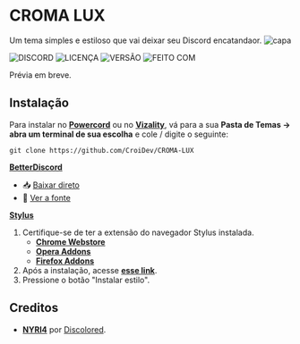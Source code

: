 # CROMA LUX

Um tema simples e estiloso que vai deixar seu Discord encatandaor.
![capa](https://github.com/CroiDev/CROMA/blob/main/ativos/CROMA.gif) 

![DISCORD](https://img.shields.io/discord/578964738617376769.svg?color=5865F2&label=DISCORD&labelColor=101010&logo=discord&logoColor=5865F2&style=flat-square)
![LICENÇA](https://img.shields.io/github/license/CroiDev/CROMA?color=C2C2C2&label=LICENÇA&labelColor=101010&style=flat-square)
![VERSÃO](https://img.shields.io/github/v/release/CroiDev/TEMACRO?color=57F287&labelColor=101010&label=VERS%C3%83O&logo=css3&logoColor=57F287&style=flat-square)
![FEITO COM](https://img.shields.io/badge/FEITO%20COM-MAGICA%20✨-orange?labelColor=101010&style=flat-square)

Prévia em breve.

<!--![previa](link da previa)-->

## Instalação

Para instalar no **[Powercord](http://powercord.dev/)** ou no **[Vizality](https://vizality.com/)**, vá para a sua **Pasta de Temas -> abra um terminal de sua escolha** e cole / digite o seguinte:

```
git clone https://github.com/CroiDev/CROMA-LUX
```

**[BetterDiscord](https://betterdiscord.app/)**

<!-- - [Direct Download](https://betterdiscord.net/ghdl?id=3625) -->

- 📥 [Baixar direto](https://github.com/CroiDev/CROMA/releases/download/1.0.0/CROMA.theme.css) <!-- link temporario -->
- 📃 [Ver a fonte](https://CroiDev.github.io/CROMA/cdf/tema/compilado.css)

**[Stylus](https://github.com/openstyles/stylus)**

1. Certifique-se de ter a extensão do navegador Stylus instalada.
   - **[Chrome Webstore](https://chrome.google.com/webstore/detail/stylus/clngdbkpkpeebahjckkjfobafhncgmne)**
   - **[Opera Addons](https://addons.opera.com/pt-br/extensions/details/stylus/)**
   - **[Firefox Addons](https://addons.mozilla.org/pt-BR/firefox/addon/styl-us/)**
2. Após a instalação, acesse **[esse link](https://CroiDev.github.io/CROMA/cdf/tema/CROMA.user.css)**.
3. Pressione o botão "Instalar estilo".

## Creditos

- **[NYRI4](https://github.com/NYRI4)** por [Discolored](https://github.com/NYRI4/Discolored).
